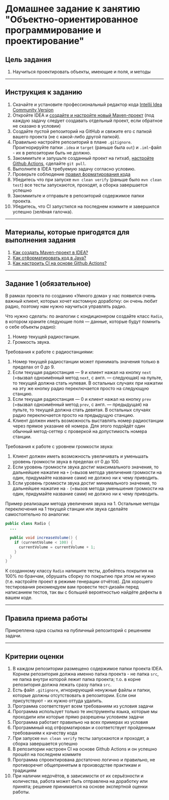 # Домашнее задание к занятию "Объектно-ориентированное программирование и проектирование"

## Цель задания

1. Научиться проектировать объекты, имеющие и поля, и методы

------

## Инструкция к заданию

1. Скачайте и установите профессиональный редактор кода [Intellij Idea Community Version](https://www.jetbrains.com/idea/download/)
1. Откройте IDEA и [создайте и настройте новый Maven-проект](QA_Maven_Idea_Create.md) (под каждую задачу следует создавать отдельный проект, если обратное не сказано в условии)
2. Создайте пустой репозиторий на GitHub и свяжите его с папкой вашего проекта (не с какой-либо другой папкой).
3. Правильно настройте репозиторий в плане `.gitignore`. Проигнорируйте папки `.idea` и `target` (раньше была `out`) и `.iml`-файл - их в репозитории быть не должно.
4. Закоммитьте и запушьте созданный проект на гитхаб, [настройте Github Actions](QA_CI.md), сделайте `git pull`.
4. Выполните в IDEA требуемую задачу согласно условию.
5. Проверьте соблюдение [правил форматирования кода](QA_Java_Idea_Format.md)
6. Убедитесь что при запуске `mvn clean verify` (раньше было `mvn clean test`) все тесты запускаются, проходят, а сборка завершается успешно
7. Закоммитьте и отправьте в репозиторий содержимое папки проекта.
8. Убедитесь, что CI запустился на последнем коммите и завершился успешно (зелёная галочка).

------

## Материалы, которые пригодятся для выполнения задания

1. [Как создать Maven-проект в IDEA?](QA_Maven_Idea_Create.md)
1. [Как отформатировать код в Java?](QA_Java_Idea_Format.md)
1. [Как настроить CI на основе Github Actions?](QA_CI.md)

------

## Задание 1 (обязательное)

В рамках проекта по созданию «Умного дома» у нас появился очень важный клиент, которых хочет кастомную доработку: он очень любит радио, поэтому нам нужно научиться управлять радио.

Что нужно сделать: по аналогии с кондиционером создайте класс `Radio`, в котором храните следующие поля — данные, которые будут помнить о себе объекты радио):
1. Номер текущей радиостанции.
1. Громкость звука.

Требования к работе с радиостанциями:
1. Номер текущей радиостанции может принимать значения только в пределах от 0 до 9.
1. Если текущая радиостанция — 9 и клиент нажал на кнопку `next` (=вызвал одноимённый метод `next`, с англ. — следующая) на пульте, то текущей должна стать нулевая. В остальных случаях при нажатии на эту же кнопку радио переключается просто на следующую станцию.
1. Если текущая радиостанция — 0 и клиент нажал на кнопку `prev` (=вызвал одноимённый метод `prev`, с англ. — предыдущая) на пульте, то текущей должна стать девятая. В остальных случаях радио переключается просто на предыдущую станцию.
1. Клиент должен иметь возможность выставлять номер радиостанции через прямое указание её номера. Для этого подойдёт один обычный метод-сеттер с проверкой на допустимость номера станции.

Требования к работе с уровнем громкости звука:
1. Клиент должен иметь возможность увеличивать и уменьшать уровень громкости звука в пределах от 0 до 100.
1. Если уровень громкости звука достиг максимального значения, то дальнейшее нажатие на `+` (=вызов метода увеличения громкости на один, придумайте название сами) не должно ни к чему приводить.
1. Если уровень громкости звука достиг минимального значения, то дальнейшее нажатие на `-` (=вызов метода уменьшения громкости на один, придумайте название сами) не должно ни к чему приводить.

Пример реализации метода увеличения звука на 1. Остальные методы переключения на 1 текущей станции или звука сделайте самостоятельно по аналогии:
```java
public class Radio {
  ...
  
  public void increaseVolume() {
    if (currentVolume < 100) {
      currentVolume = currentVolume + 1;
    }
  }
}
```

К созданному классу `Radio` напишите тесты, добейтесь покрытия на 100% по бранчам, обрушать сборку по покрытию при этом не нужно (т.е. настройте проект в режиме генерации отчётов).
Для хорошего тестирования рекомендуем вам провести тест-дизайн перед написанием тестов, так вы с большей вероятностью найдёте дефекты в вашем коде.

------

## Правила приема работы

Прикреплена одна ссылка на публичный репозиторий с решением задачи.

------

## Критерии оценки

1. В каждом репозитории размещено содержимое папки проекта IDEA. Корнем репозитория должна именно папка проекта - не папка `src`, не папка внутри которой лежит папка проекта; т.о. в корне репозитория должна лежать сразу папка `src`.
1. Есть файл `.gitignore`, игнорирующий ненужные файлы и папки, которые должны отсутствовать в репозитории. Если они присутствуют - их нужно оттуда удалить.
1. Программа соответствует всем требованиям из условия задачи
1. Программа использует только те инструменты языка, которые мы проходили или которые прямо разрешены условием задачи
1. Программа работает правильно на всех примерах из условия
1. Программный код отформатирован и соответствует пройденным требованиям к качеству кода
1. При запуске `mvn clean verify` тесты запускаются и проходят, а сборка завершается успешно
2. В репозитории настроен CI на основе Github Actions и он успешно прошёл на последнем коммите
3. Программа спроектирована достаточно логично и правильно, не противоречит общепринятым в производстве практикам и традициям
4. При наличии недочётов, в зависимости от их серьёзности и количества, работа может быть отправлена на доработку или принята; решение принимается на основе экспертной оценки работы.